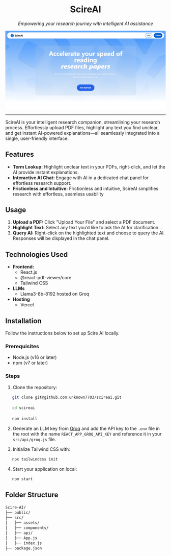 <h1 align="center">ScireAI</h1>
<p align="center"><i>Empowering your research journey with intelligent AI assistance</i></p>
<p align="center">
  <img src="titleImage.png" alt="Scire AI Logo" width="700">
</p>

---

ScireAI is your intelligent research companion, streamlining your research process. Effortlessly upload PDF files, highlight any text you find unclear, and get instant AI-powered explanations—all seamlessly integrated into a single, user-friendly interface.

## Features

- **Term Lookup:** Highlight unclear text in your PDFs, right-click, and let the AI provide instant explanations.
- **Interactive AI Chat:** Engage with AI in a dedicated chat panel for effortless research support.
- **Frictionless and Intuitive:** Frictionless and intuitive, ScireAI simplifies research with effortless, seamless usability

## Usage
1. **Upload a PDF:** Click "Upload Your File" and select a PDF document.
2. **Highlight Text:**  Select any text you’d like to ask the AI for clarification.
3. **Query AI:** Right-click on the highlighted text and choose to query the AI. Responses will be displayed in the chat panel.

## Technologies Used

- **Frontend:**
  - React.js
  - @react-pdf-viewer/core
  - Tailwind CSS
- **LLMs**
  - Llama3-8b-8192 hosted on Groq
- **Hosting**
  - Vercel

## Installation

Follow the instructions below to set up Scire AI locally.

### Prerequisites

- Node.js (v16 or later)
- npm (v7 or later)

### Steps

1. Clone the repository:

```bash
   git clone git@github.com:unknown7703/scireai.git

   cd scireai

   npm install
```

2. Generate an LLM key from [Groq](https://groq.com/) and add the API key to the `.env` file in the root with the name `REACT_APP_GROQ_API_KEY` and reference it in your `src/api/groq.js` file.

3. Initialize Tailwind CSS with:
   
```bash
   npx tailwindcss init
```

4. Start your application on local:

```bash
   npm start
```



## Folder Structure

    Scire-AI/
    ├── public/
    ├── src/
    │   ├── assets/         
    │   ├── components/     
    │   ├── api/           
    │   ├── App.js          
    │   ├── index.js       
    ├── package.json